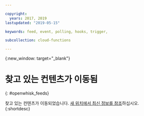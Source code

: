 ```yaml
---

copyright:
  years: 2017, 2019
lastupdated: "2019-05-15"

keywords: feed, event, polling, hooks, trigger,

subcollection: cloud-functions

---
```


{:new_window: target="_blank"}
# 찾고 있는 컨텐츠가 이동됨
{: #openwhisk_feeds}

찾고 있는 컨텐츠가 이동되었습니다. [새 위치에서 최신 정보를 참조](/docs/openwhisk?topic=cloud-functions-triggers#triggers_feeds)하십시오.
{:shortdesc}
